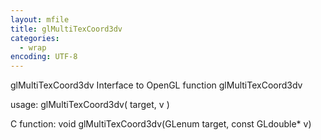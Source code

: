 ```yaml
---
layout: mfile
title: glMultiTexCoord3dv
categories:
  - wrap
encoding: UTF-8
---
```


glMultiTexCoord3dv  Interface to OpenGL function glMultiTexCoord3dv

usage:  glMultiTexCoord3dv( target, v )

C function:  void glMultiTexCoord3dv(GLenum target, const GLdouble\* v)